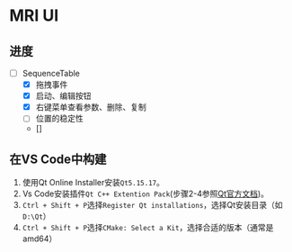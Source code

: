 # MRI UI

## 进度

- [ ] SequenceTable
    - [x] 拖拽事件
    - [x] 启动、编辑按钮
    - [x] 右键菜单查看参数、删除、复制
    - [ ] 位置的稳定性
    - [] 
## 在VS Code中构建

1. 使用Qt Online Installer安装`Qt5.15.17`。
2. Vs Code安装插件`Qt C++ Extention Pack`(步骤2-4参照[Qt官方文档](https://doc.qt.io/vscodeext/vscodeext-getting-started.html))。
3. `Ctrl + Shift + P`选择`Register Qt installations`，选择Qt安装目录（如`D:\Qt`）
4. `Ctrl + Shift + P`选择`CMake: Select a Kit`，选择合适的版本（通常是amd64）
